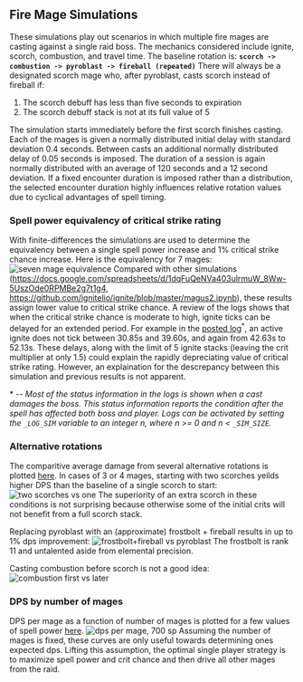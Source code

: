 ## Fire Mage Simulations

These simulations play out scenarios in which multiple fire mages are casting against a single raid boss.  The mechanics considered include ignite, scorch, combustion, and travel time.  The baseline rotation is:
**```scorch -> combustion -> pyroblast -> fireball (repeated)```**
There will always be a designated scorch mage who, after pyroblast, casts scorch instead of fireball if:
1. The scorch debuff has less than five seconds to expiration
2. The scorch debuff stack is not at its full value of 5

The simulation starts immediately before the first scorch finishes casting.  Each of the mages is given a normally distributed initial delay with standard deviation 0.4 seconds.  Between casts an additional normally distributed delay of 0.05 seconds is imposed.  The duration of a session is again normally distributed with an average of 120 seconds and a 12 second deviation.  If a fixed encounter duration is imposed rather than a distribution, the selected encounter duration highly influences relative rotation values due to cyclical advantages of spell timing.

### Spell power equivalency of critical strike rating

With finite-differences the simulations are used to determine the equivalency between a single spell power increase and 1% critical strike chance increase.  Here is the equivalency for 7 mages:
![seven mage equivalence](https://github.com/ronkuby-mage/fire-mage-simulation/raw/master/sp_equiv_plots/sp_equiv_7_mages_96_25000.png)
Compared with other simulations (<https://docs.google.com/spreadsheets/d/1dqFuQeNVa403ulrmuW_8Ww-5UszOde0RPMBe2g7t1g4>, <https://github.com/ignitelio/ignite/blob/master/magus2.ipynb>), these results assign lower value to critical strike chance.  A review of the logs shows that when the critical strike chance is moderate to high, ignite ticks can be delayed for an extended period.  For example in the [posted log](https://github.com/ronkuby-mage/fire-spec-simulation/blob/master/log_example.txt)<sup>\*</sup>, an active ignite does not tick between 30.85s and 39.60s, and again from 42.63s to 52.13s.  These delays, along with the limit of 5 ignite stacks (leaving the crit multiplier at only 1.5) could explain the rapidly depreciating value of critical strike rating.  However, an explaination for the descrepancy between this simulation and previous results is not apparent.

\* -- *Most of the status information in the logs is shown when a cast damages the boss.  This status information reports the condition after the spell has affected both boss and player.  Logs can be activated by setting the ```_LOG_SIM``` variable to an integer n, where n >= 0 and n < ```_SIM_SIZE```.*

### Alternative rotations

The comparitive average damage from several alternative rotations is plotted [here](https://github.com/ronkuby-mage/fire-mage-simulation/tree/master/rotation_plots).  In cases of 3 or 4 mages, starting with two scorches yeilds higher DPS than the baseline of a single scorch to start:
![two scorches vs one](https://github.com/ronkuby-mage/fire-mage-simulation/raw/master/rotation_plots/comparison_1.png)
The superiority of an extra scorch in these conditions is not surprising because otherwise some of the initial crits will not benefit from a full scorch stack.

Replacing pyroblast with an (approximate) frostbolt + fireball results in up to 1% dps improvement:
![frostbolt+fireball vs pyroblast](https://github.com/ronkuby-mage/fire-mage-simulation/raw/master/rotation_plots/comparison_0.png)
The frostbolt is rank 11 and untalented aside from elemental precision.

Casting combustion before scorch is not a good idea:
![combustion first vs later](https://github.com/ronkuby-mage/fire-mage-simulation/raw/master/rotation_plots/comparison_2.png)

### DPS by number of mages

DPS per mage as a function of number of mages is plotted for a few values of spell power [here](https://github.com/ronkuby-mage/fire-mage-simulation/tree/master/dps_per_mage_plots).
![dps per mage, 700 sp](https://github.com/ronkuby-mage/fire-mage-simulation/raw/master/dps_per_mage_plots/spellpower_700.png)
Assuming the number of mages is fixed, these curves are only useful towards determining ones expected dps. Lifting this assumption, the optimal single player strategy is to maximize spell power and crit chance and then drive all other mages from the raid.
